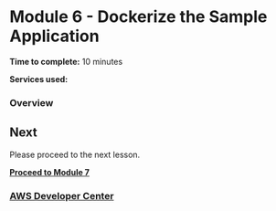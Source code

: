 # Module 6 - Dockerize the Sample Application


**Time to complete:** 10 minutes

**Services used:**


### Overview


## Next

Please proceed to the next lesson.

**[Proceed to Module 7](/module-7)**


### [AWS Developer Center](https://developer.aws)
